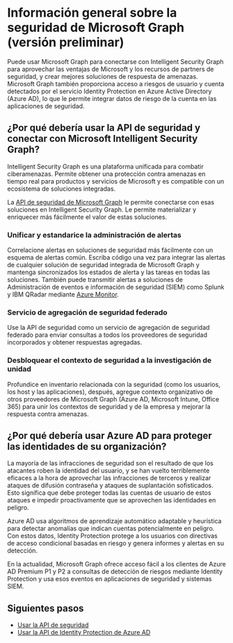 # <a name="overview-of-security-in-microsoft-graph-preview"></a>Información general sobre la seguridad de Microsoft Graph (versión preliminar) 

Puede usar Microsoft Graph para conectarse con Intelligent Security Graph para aprovechar las ventajas de Microsoft y los recursos de partners de seguridad, y crear mejores soluciones de respuesta de amenazas. Microsoft Graph también proporciona acceso a riesgos de usuario y cuenta detectados por el servicio Identity Protection en Azure Active Directory (Azure AD), lo que le permite integrar datos de riesgo de la cuenta en las aplicaciones de seguridad.

## <a name="why-use-the-security-api-and-connect-with-microsoft-intelligent-security-graph"></a>¿Por qué debería usar la API de seguridad y conectar con Microsoft Intelligent Security Graph?

Intelligent Security Graph es una plataforma unificada para combatir ciberamenazas. Permite obtener una protección contra amenazas en tiempo real para productos y servicios de Microsoft y es compatible con un ecosistema de soluciones integradas.

La [API de seguridad de Microsoft Graph](https://aka.ms/graphsecuritydocs) le permite conectarse con esas soluciones en Intelligent Security Graph. Le permite materializar y enriquecer más fácilmente el valor de estas soluciones.

### <a name="unify-and-standardize-alert-management"></a>Unificar y estandarice la administración de alertas

Correlacione alertas en soluciones de seguridad más fácilmente con un esquema de alertas común. Escriba código una vez para integrar las alertas de cualquier solución de seguridad integrada de Microsoft Graph y mantenga sincronizados los estados de alerta y las tareas en todas las soluciones. También puede transmitir alertas a soluciones de Administración de eventos e información de seguridad (SIEM) como Splunk y IBM QRadar mediante [Azure Monitor](https://docs.microsoft.com/es-ES/azure/monitoring-and-diagnostics/monitor-stream-monitoring-data-event-hubs#what-can-i-do-with-the-monitoring-data-being-sent-to-my-event-hub).

### <a name="federated-security-aggregation-service"></a>Servicio de agregación de seguridad federado

Use la API de seguridad como un servicio de agregación de seguridad federado para enviar consultas a todos los proveedores de seguridad incorporados y obtener respuestas agregadas.

### <a name="unlock-security-context-to-drive-investigation"></a>Desbloquear el contexto de seguridad a la investigación de unidad

Profundice en inventario relacionada con la seguridad (como los usuarios, los host y las aplicaciones), después, agregue contexto organizativo de otros proveedores de Microsoft Graph (Azure AD, Microsoft Intune, Office 365) para unir los contextos de seguridad y de la empresa y mejorar la respuesta contra amenazas.

## <a name="why-use-azure-ad-to-protect-identities-in-your-organization"></a>¿Por qué debería usar Azure AD para proteger las identidades de su organización?

La mayoría de las infracciones de seguridad son el resultado de que los atacantes roben la identidad del usuario, y se han vuelto terriblemente eficaces a la hora de aprovechar las infracciones de terceros y realizar ataques de difusión contraseña y ataques de suplantación sofisticados. Esto significa que debe proteger todas las cuentas de usuario de estos ataques e impedir proactivamente que se aprovechen las identidades en peligro.

Azure AD usa algoritmos de aprendizaje automático adaptable y heurística para detectar anomalías que indican cuentas potencialmente en peligro. Con estos datos, Identity Protection protege a los usuarios con directivas de acceso condicional basadas en riesgo y genera informes y alertas en su detección.

En la actualidad, Microsoft Graph ofrece acceso fácil a los clientes de Azure AD Premium P1 y P2 a consultas de detección de riesgos mediante Identity Protection y usa esos eventos en aplicaciones de seguridad y sistemas SIEM.

## <a name="next-steps"></a>Siguientes pasos

- [Usar la API de seguridad](../api-reference/beta/resources/security-api-overview.md)
- [Usar la API de Identity Protection de Azure AD](../api-reference/beta/resources/identityprotection_root.md)

